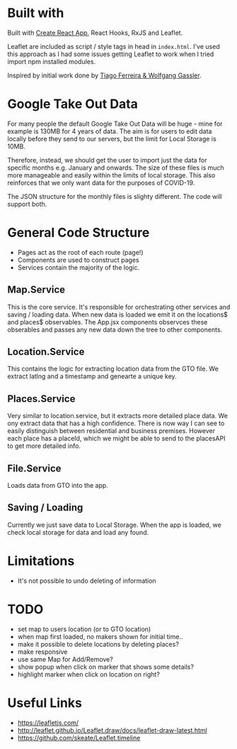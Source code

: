 # Built with

Built with [Create React App](CRA.md), React Hooks, RxJS and Leaflet.

Leaflet are included as script / style tags in head in `index.html`.
I've used this approach as I had some issues getting Leaflet to work when I tried import npm installed modules.

Inspired by initial work done by [Tiago Ferreira & Wolfgang Gassler](https://github.com/covid19tracing/covid-19-tracing).

# Google Take Out Data

For many people the default Google Take Out Data will be huge - mine for example is 130MB for 4 years of data.
The aim is for users to edit data locally before they send to our servers, but the limit for Local Storage is 10MB.

Therefore, instead, we should get the user to import just the data for specific months e.g. January and onwards.
The size of these files is much more manageable and easily within the limits of local storage.
This also reinforces that we only want data for the purposes of COVID-19.

The JSON structure for the monthly files is slighty different. The code will support both.

# General Code Structure

- Pages act as the root of each route (page!)
- Components are used to construct pages
- Services contain the majority of the logic.

## Map.Service

This is the core service.
It's responsible for orchestrating other services and saving / loading data.
When new data is loaded we emit it on the locations$ and places$ observables.
The App.jsx components observces these obserables and passes any new data down the tree to other components.

## Location.Service

This contains the logic for extracting location data from the GTO file.
We extract latlng and a timestamp and genearte a unique key.

## Places.Service

Very similar to location.service, but it extracts more detailed place data.
We ony extract data that has a high confidence.
There is now way I can see to easily distinguish between residential and business premises.
However each place has a placeId, which we might be able to send to the placesAPI to get more detailed info.

## File.Service

Loads data from GTO into the app.

## Saving / Loading

Currently we just save data to Local Storage.
When the app is loaded, we check local storage for data and load any found.

# Limitations

- It's not possible to undo deleting of information

# TODO

- set map to users location (or to GTO location)
- when map first loaded, no makers shown for initial time..
- make it possible to delete locations by deleting places?
- make responsive
- use same Map for Add/Remove?
- show popup when click on marker that shows some details?
- highlight marker when click on location on right?

# Useful Links

- https://leafletjs.com/
- http://leaflet.github.io/Leaflet.draw/docs/leaflet-draw-latest.html
- https://github.com/skeate/Leaflet.timeline
